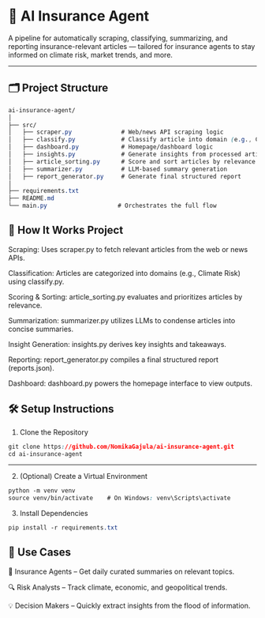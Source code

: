 # 🧠 AI Insurance Agent

A pipeline for automatically scraping, classifying, summarizing, and reporting insurance-relevant articles — tailored for insurance agents to stay informed on climate risk, market trends, and more.

---

## 🗂️ Project Structure

```css
ai-insurance-agent/
│
├── src/
│   ├── scraper.py              # Web/news API scraping logic
│   ├── classify.py             # Classify article into domain (e.g., Climate Risk)
│   ├── dashboard.py            # Homepage/dashboard logic
│   ├── insights.py             # Generate insights from processed articles
│   ├── article_sorting.py      # Score and sort articles by relevance
│   ├── summarizer.py           # LLM-based summary generation
│   ├── report_generator.py     # Generate final structured report
│
├── requirements.txt
├── README.md
└── main.py                    # Orchestrates the full flow

```

## 🚀 How It Works Project

Scraping: Uses scraper.py to fetch relevant articles from the web or news APIs.

Classification: Articles are categorized into domains (e.g., Climate Risk) using classify.py.

Scoring & Sorting: article_sorting.py evaluates and prioritizes articles by relevance.

Summarization: summarizer.py utilizes LLMs to condense articles into concise summaries.

Insight Generation: insights.py derives key insights and takeaways.

Reporting: report_generator.py compiles a final structured report (reports.json).

Dashboard: dashboard.py powers the homepage interface to view outputs.

## 🛠️ Setup Instructions

1. Clone the Repository

```css
git clone https://github.com/NomikaGajula/ai-insurance-agent.git
cd ai-insurance-agent
```
---

2. (Optional) Create a Virtual Environment

```css
python -m venv venv
source venv/bin/activate    # On Windows: venv\Scripts\activate
```
3. Install Dependencies

```css
pip install -r requirements.txt
```

## 💼 Use Cases

📢 Insurance Agents – Get daily curated summaries on relevant topics.

🔍 Risk Analysts – Track climate, economic, and geopolitical trends.

💡 Decision Makers – Quickly extract insights from the flood of information.



